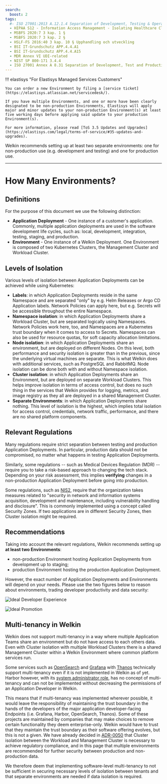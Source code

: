 ```yaml
---
search:
  boost: 2
tags:
  #- ISO 27001:2013 A.12.1.4 Separation of Development, Testing & Operational Environments
  - HIPAA S12 - Information Access Management - Isolating Healthcare Clearinghouse Functions - § 164.308(a)(4)(ii)(A)
  - MSBFS 2020:7 3 kap. 1 §
  - MSBFS 2020:7 3 kap. 2 §
  - HSLF-FS 2016:40 3 kap. 10 § Upphandling och utveckling
  - BSI IT-Grundschutz APP.4.4.A1
  - BSI IT-Grundschutz APP.4.4.A15
  - MDR Annex VI UDI-related
  - NIST SP 800-171 3.4.4
  - ISO 27001 Annex A 8.31 Separation of Development, Test and Production Environments
---
```


<!-- markdownlint-disable-file first-line-h1 -->

!!! elastisys "For Elastisys Managed Services Customers"

    You can order a new Environment by filing a [service ticket](https://elastisys.atlassian.net/servicedesk/).

    If you have multiple Environments, and one or more have been clearly designated to be non-production Environments, Elastisys will apply major and minor updates to your non-production Environment(s) at least five working days before applying said update to your production Environment(s).

    For more information, please read [ToS 3.5 Updates and Upgrades](https://elastisys.com/legal/terms-of-service/#35-updates-and-upgrades).

Welkin recommends setting up at least two separate environments: one for non-production use (e.g. development and testing) and one for production use.

---

# How Many Environments?

## Definitions

For the purpose of this document we use the following distinction:

- **Application Deployment** - One instance of a customer's application. Commonly, multiple application deployments are used in the software development life cycles, such as: local, development, integration, testing, staging, and production.
- **Environment** - One instance of a Welkin Deployment. One Environment is composed of two Kubernetes Clusters, the Management Cluster and Workload Cluster.

## Levels of Isolation

Various levels of isolation between Application Deployments can be achieved while using Kubernetes:

- **Labels**: in which Application Deployments reside in the same Namespace and are separated "only" by e.g. Helm Releases or Argo CD Application labels. Network Policies can apply here, but e.g. Secrets will be accessible throughout the entire Namespace.
- **Namespace isolation**: in which Application Deployments share a Workload Cluster, but are separated logically using Namespaces. Network Policies work here, too, and Namespaces are a Kubernetes trust boundary when it comes to access to Secrets. Namespaces can also be used for resource quotas, for soft capacity allocation limitations.
- **Node isolation**: in which Application Deployments share an environment, but are deployed on different Nodes. On this level, both performance and security isolation is greater than in the previous, since the underlying virtual machines are separate. This is what Welkin does with additional services, such as PostgreSQL and RabbitMQ. Node isolation can be done both with and without Namespace isolation.
- **Cluster isolation**: in which Application Deployments share an Environment, but are deployed on separate Workload Clusters. This helps improve isolation in terms of access control, but does no such thing in the services that Welkin provides for logging, metrics, and image registry as they all are deployed in a shared Management Cluster.
- **Separate Environments**: in which Application Deployments share nothing. This level of isolation is the highest, which implies total isolation for access control, credentials, network traffic, performance, and there are no shared platform components.

## Relevant Regulations

Many regulations require strict separation between testing and production Application Deployments.
In particular, production data should not be compromised, no matter what happens in testing Application Deployments.

Similarly, some regulations -- such as Medical Devices Regulation (MDR) -- require you to take a risk-based approach to changing the tech stack.
Depending on your risk assessment, this implies **verifying** changes in a non-production Application Deployment before going into production.

Some regulations, such as [NIS2](../ciso-guide/controls/nis2.md), require that the organization takes measures related to "security in network and information systems acquisition, development and maintenance, including vulnerability handling and disclosure".
This is commonly implemented using a concept called Security Zones.
If two applications are in different Security Zones, then Cluster isolation might be required.

## Recommendations

Taking into account the relevant regulations, Welkin recommends setting up **at least two Environments**:

- non-production Environment hosting Application Deployments from development up to staging;
- production Environment hosting the production Application Deployment.

However, the exact number of Application Deployments and Environments will depend on your needs.
Please use the two figures below to reason about environments, trading developer productivity and data security:

![Ideal Developer Experience](img/environments/ideal-dx.svg)

![Ideal Promotion](img/environments/ideal-promotion.svg)

## Multi-tenancy in Welkin

Welkin does not support multi-tenancy in a way where multiple Application Teams share an environment but do not have access to each others data. Even with Cluster isolation with multiple Workload Clusters there is a shared Management Cluster within a Welkin Environment where common platform services run.

Some services such as [OpenSearch](https://opensearch.org/docs/latest/security/multi-tenancy/tenant-index/) and [Grafana](https://grafana.com/docs/loki/latest/operations/multi-tenancy/) with [Thanos](https://thanos.io/tip/operating/multi-tenancy.md/#multi-tenancy) technically support multi-tenancy even if it is not implemented in Welkin as of yet. Harbor however, with its [system administrator role](https://goharbor.io/docs/2.12.0/administration/managing-users/#assigning-the-harbor-system-administrator-role), has no concept of multi-tenancy and can not be implemented without decreasing the permissions of an Application Developer in Welkin.

This means that if multi-tenancy was implemented wherever possible, it would leave the responsibility of maintaining the trust boundary in the hands of the developers of the major application developer-facing Endpoints (i.e. Grafana, Harbor, OpenSearch, Thanos). Some of these projects are maintained by companies that may make choices to remove certain functionality they deem enterprise-only. Welkin would have to trust that they maintain the trust boundary as their software offering evolves, but this is not a given. We have already decided in [ADR-0050](../adr/0050-use-cluster-isolation.md) that Cluster isolation between the Workload and Management Cluster is necessary to achieve regulatory compliance, and in this page that multiple environments are recommended for further security between production and non-production data.

We therefore deem that implementing software-level multi-tenancy to not be sufficient in securing necessary levels of isolation between tenants and that separate environments are needed if data isolation is required.
